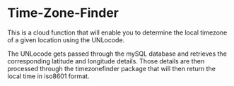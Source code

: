 # Time-Zone-Finder

This is a cloud function that will enable you to determine the local timezone of a given location using the UNLocode.

The UNLocode gets passed through the mySQL database and retrieves the corresponding latitude and longitude details.
Those details are then processed through the timezonefinder package that will then return the local time in iso8601 format. 